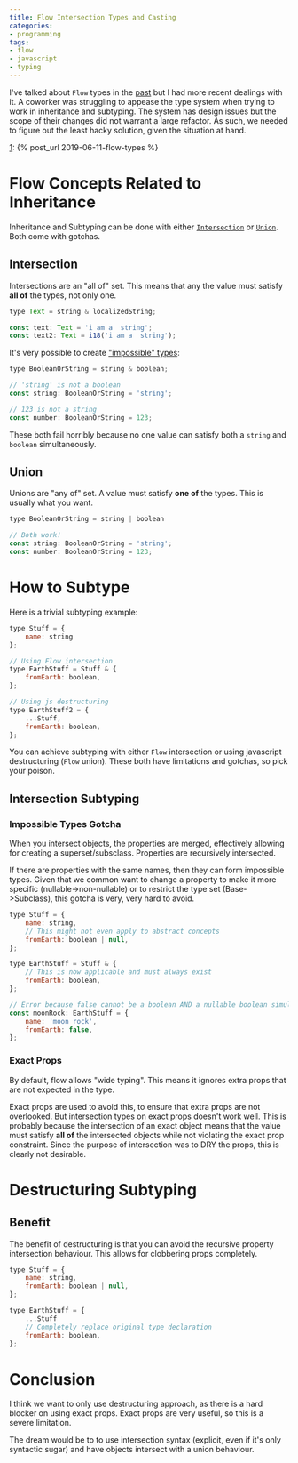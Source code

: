 ```yaml
---
title: Flow Intersection Types and Casting
categories:
- programming
tags:
- flow
- javascript
- typing
---
```


I've talked about `Flow` types in the [past][1] but I had more recent dealings with it.
A coworker was struggling to appease the type system when trying to work in inheritance and subtyping.
The system has design issues but the scope of their changes did not warrant a large refactor.
As such, we needed to figure out the least hacky solution, given the situation at hand.

[1]: {% post_url 2019-06-11-flow-types %}

# Flow Concepts Related to Inheritance

Inheritance and Subtyping can be done with either [`Intersection`][1] or [`Union`][2].
Both come with gotchas.

[1]: https://flow.org/en/docs/types/intersections/
[2]: https://flow.org/en/docs/types/unions/

## Intersection

Intersections are an "all of" set.
This means that any the value must satisfy **all of** the types, not only one.

```js
type Text = string & localizedString;

const text: Text = 'i am a  string';
const text2: Text = i18('i am a  string');
```

It's very possible to create ["impossible" types][3]:

[3]: https://flow.org/en/docs/types/intersections/#toc-impossible-intersection-types

```js
type BooleanOrString = string & boolean;

// 'string' is not a boolean
const string: BooleanOrString = 'string';

// 123 is not a string
const number: BooleanOrString = 123;
```

These both fail horribly because no one value can satisfy both a `string` and `boolean` simultaneously.

## Union

Unions are "any of" set.
A value must satisfy **one of** the types.
This is usually what you want.

```js
type BooleanOrString = string | boolean

// Both work!
const string: BooleanOrString = 'string';
const number: BooleanOrString = 123;
```

# How to Subtype

Here is a trivial subtyping example:

```js
type Stuff = {
    name: string
};

// Using Flow intersection
type EarthStuff = Stuff & {
    fromEarth: boolean,
};

// Using js destructuring
type EarthStuff2 = {
    ...Stuff,
    fromEarth: boolean,
};
```

You can achieve subtyping with either `Flow` intersection or using javascript destructuring (`Flow` union).
These both have limitations and gotchas, so pick your poison.

## Intersection Subtyping

### Impossible Types Gotcha

When you intersect objects, the properties are merged, effectively allowing for creating a superset/subsclass.
Properties are recursively intersected.

If there are properties with the same names, then they can form impossible types.
Given that we common want to change a property to make it more specific (nullable->non-nullable) or to restrict the type
set (Base->Subclass),
this gotcha is very, very hard to avoid.

```js
type Stuff = {
    name: string,
    // This might not even apply to abstract concepts
    fromEarth: boolean | null,
};

type EarthStuff = Stuff & {
    // This is now applicable and must always exist
    fromEarth: boolean,
};

// Error because false cannot be a boolean AND a nullable boolean simultaneously
const moonRock: EarthStuff = {
    name: 'moon rock',
    fromEarth: false,
};
```

### Exact Props

By default, flow allows "wide typing".
This means it ignores extra props that are not expected in the type.

Exact props are used to avoid this, to ensure that extra props are not overlooked.
But intersection types on exact props doesn't work well.
This is probably because the intersection of an exact object means that the value must satisfy **all of** the
intersected objects while not violating the exact prop constraint.
Since the purpose of intersection was to DRY the props, this is clearly not desirable.

# Destructuring Subtyping

## Benefit

The benefit of destructuring is that you can avoid the recursive property intersection behaviour.
This allows for clobbering props completely.

```js
type Stuff = {
    name: string,
    fromEarth: boolean | null,
};

type EarthStuff = {
    ...Stuff
    // Completely replace original type declaration
    fromEarth: boolean,
};
```

# Conclusion

I think we want to only use destructuring approach, as there is a hard blocker on using exact props.
Exact props are very useful, so this is a severe limitation.

The dream would be to to use intersection syntax (explicit, even if it's only syntactic sugar) and have objects
intersect with a union behaviour.
